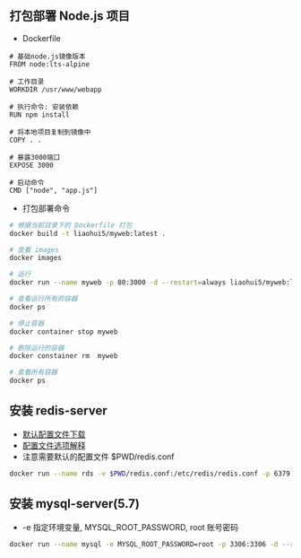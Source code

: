 ## 打包部署 Node.js 项目

- Dockerfile

```docker
# 基础node.js镜像版本
FROM node:lts-alpine

# 工作目录
WORKDIR /usr/www/webapp

# 执行命令: 安装依赖
RUN npm install

# 将本地项目复制到镜像中
COPY . .

# 暴露3000端口
EXPOSE 3000

# 启动命令
CMD ["node", "app.js"]
```

- 打包部署命令

```sh
# 根据当前目录下的 Dockerfile 打包
docker build -t liaohui5/myweb:latest .

# 查看 images
docker images

# 运行
docker run --name myweb -p 80:3000 -d --restart=always liaohui5/myweb:latest

# 查看运行所有的容器
docker ps

# 停止容器
docker container stop myweb

# 删除运行的容器
docker constainer rm  myweb

# 查看所有容器
docker ps
```

## 安装 redis-server

- [默认配置文件下载](https://download.redis.io/redis-stable/redis.conf)
- [配置文件选项解释](https://www.cnblogs.com/DreamDrive/p/5587219.html)
- 注意需要默认的配置文件 $PWD/redis.conf

```bash
docker run --name rds -v $PWD/redis.conf:/etc/redis/redis.conf -p 6379:6379 -d --restart=always redis
```



## 安装 mysql-server(5.7)

- -e 指定环境变量, MYSQL_ROOT_PASSWORD, root 账号密码

```bash
docker run --name mysql -e MYSQL_ROOT_PASSWORD=root -p 3306:3306 -d --restart=always mysql:5.7.34
```
